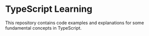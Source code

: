# TypeScript Learning

This repository contains code examples and explanations for some fundamental concepts in TypeScript.